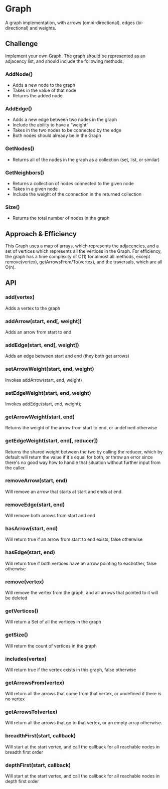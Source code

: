 # Graph
A graph implementation, with arrows (omni-directional), edges (bi-directional) and weights.

## Challenge
Implement your own Graph. The graph should be represented as an adjacency list, and should include the following methods:

### AddNode()
* Adds a new node to the graph
* Takes in the value of that node
* Returns the added node
### AddEdge()
* Adds a new edge between two nodes in the graph
* Include the ability to have a “weight”
* Takes in the two nodes to be connected by the edge
* Both nodes should already be in the Graph
### GetNodes()
* Returns all of the nodes in the graph as a collection (set, list, or similar)
### GetNeighbors()
* Returns a collection of nodes connected to the given node
* Takes in a given node
* Include the weight of the connection in the returned collection
### Size()
* Returns the total number of nodes in the graph

## Approach & Efficiency
This Graph uses a map of arrays, which represents the adjacencies, and a set of vertices which represents all the vertices in the Graph. For efficiency, the graph has a time complexity of O(1) for almost all methods, except remove(vertex), getArrowsFrom/To(vertex), and the traversals, which are all O(n).

## API
### add(vertex)
Adds a vertex to the graph
### addArrow(start, end[, weight])
Adds an arrow from start to end
### addEdge(start, end[, weight])
Adds an edge between start and end (they both get arrows)
### setArrowWeight(start, end, weight)
Invokes addArrow(start, end, weight)
### setEdgeWeight(start, end, weight)
Invokes addEdge(start, end, weight);
### getArrowWeight(start, end)
Returns the weight of the arrow from start to end, or undefined otherwise
### getEdgeWeight(start, end[, reducer])
Returns the shared weight between the two by calling the reducer, which by default will return the value if it's equal for both, or throw an error since there's no good way how to handle that situation without further input from the caller.
### removeArrow(start, end) 
Will remove an arrow that starts at start and ends at end.
### removeEdge(start, end)
Will remove both arrows from start and end
### hasArrow(start, end)
Will return true if an arrow from start to end exists, false otherwise
### hasEdge(start, end)
Will return true if both vertices have an arrow pointing to eachother, false otherwise
### remove(vertex)
Will remove the vertex from the graph, and all arrows that pointed to it will be deleted
### getVertices()
Will return a Set of all the vertices in the graph
### getSize()
Will return the count of vertices in the graph
### includes(vertex)
Will return true if the vertex exists in this graph, false otherwise
### getArrowsFrom(vertex)
Will return all the arrows that come from that vertex, or undefined if there is no vertex
### getArrowsTo(vertex)
Will return all the arrows that go to that vertex, or an empty array otherwise.
### breadthFirst(start, callback)
Will start at the start vertex, and call the callback for all reachable nodes in breadth first order
### depthFirst(start, callback)
Will start at the start vertex, and call the callback for all reachable nodes in depth first order
